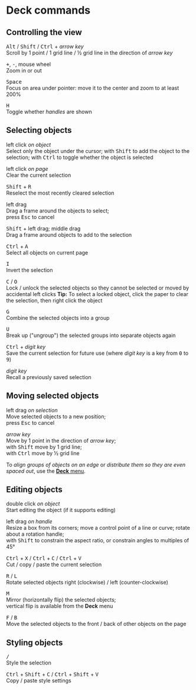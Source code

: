 # Deck commands

## Controlling the view

<kbd>Alt</kbd> / <kbd>Shift</kbd> / <kbd>Ctrl</kbd> + *arrow key*  
Scroll by 1 point / 1 grid line / ½ grid line in the direction of *arrow key*

<kbd>+</kbd>, <kbd>-</kbd>, mouse wheel  
Zoom in or out

<kbd>Space</kbd>  
Focus on area under pointer: move it to the center and zoom to at least 200%

<kbd>H</kbd>  
Toggle whether *handles* are shown

## Selecting objects

left click *on object*  
Select only the object under the cursor;
with <kbd>Shift</kbd> to add the object to the selection;
with <kbd>Ctrl</kbd> to toggle whether the object is selected

left click *on page*  
Clear the current selection

<kbd>Shift</kbd> + <kbd>R</kbd>  
Reselect the most recently cleared selection

left drag  
Drag a frame around the objects to select;  
press <kbd>Esc</kbd> to cancel

<kbd>Shift</kbd> + left drag; middle drag  
Drag a frame around objects to add to the selection

<kbd>Ctrl</kbd> + <kbd>A</kbd>  
Select all objects on current page

<kbd>I</kbd>  
Invert the selection

<kbd>C</kbd> / <kbd>O</kbd>  
Lock / unlock the selected objects so they cannot be selected or moved by accidental left clicks
**Tip:** To select a locked object, click the paper to clear the selection, then right click the object

<kbd>G</kbd>  
Combine the selected objects into a group

<kbd>U</kbd>  
Break up ("ungroup") the selected groups into separate objects again

<kbd>Ctrl</kbd> + *digit key*  
Save the current selection for future use (where *digit key* is a key from <kbd>0</kbd> to <kbd>9</kbd>)

*digit key*   
Recall a previously saved selection

## Moving selected objects

left drag *on selection*  
Move selected objects to a new position;  
press <kbd>Esc</kbd> to cancel

*arrow key*  
Move by 1 point in the direction of *arrow key*;  
with <kbd>Shift</kbd> move by 1 grid line;  
with <kbd>Ctrl</kbd> move by ½ grid line

To *align groups of objects on an edge* or *distribute them so they are even spaced out*, use the [**Deck** menu](um-ui-menu.md).

## Editing objects

double click *on object*  
Start editing the object (if it supports editing)

left drag *on handle*  
Resize a box from its corners; move a control point of a line or curve; rotate about a rotation handle;  
with <kbd>Shift</kbd> to constrain the aspect ratio, or constrain angles to multiples of 45°

<kbd>Ctrl</kbd> + <kbd>X</kbd> / <kbd>Ctrl</kbd> + <kbd>C</kbd> / <kbd>Ctrl</kbd> + <kbd>V</kbd>  
Cut / copy / paste the current selection

<kbd>R</kbd> / <kbd>L</kbd>  
Rotate selected objects right (clockwise) / left (counter-clockwise)

<kbd>M</kbd>  
Mirror (horizontally flip) the selected objects;  
vertical flip is available from the **Deck** menu

<kbd>F</kbd> / <kbd>B</kbd>  
Move the selected objects to the front / back of other objects on the page

## Styling objects

<kbd>/</kbd>  
Style the selection

<kbd>Ctrl</kbd> + <kbd>Shift</kbd> + <kbd>C</kbd> / <kbd>Ctrl</kbd> + <kbd>Shift</kbd> + <kbd>V</kbd>  
Copy / paste style settings